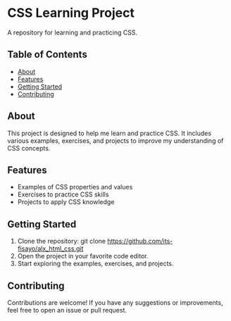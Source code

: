 # CSS Learning Project

A repository for learning and practicing CSS.

## Table of Contents
* [About](#about)
* [Features](#features)
* [Getting Started](#getting-started)
* [Contributing](#contributing)

## About
This project is designed to help me learn and practice CSS. It includes various examples, exercises, and projects to improve my understanding of CSS concepts.

## Features
* Examples of CSS properties and values
* Exercises to practice CSS skills
* Projects to apply CSS knowledge

## Getting Started
1. Clone the repository: git clone https://github.com/its-fisayo/alx_html_css.git
2. Open the project in your favorite code editor.
3. Start exploring the examples, exercises, and projects.

## Contributing
Contributions are welcome! If you have any suggestions or improvements, feel free to open an issue or pull request.